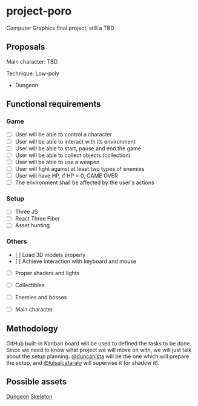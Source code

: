 # project-poro
Computer Graphics final project, still a TBD


## Proposals

Main character: TBD

Technique: Low-poly

- Dungeon 

## Functional requirements
### Game
- [ ] User will be able to control a character
- [ ] User will be able to interact with its environment 
- [ ] User will be able to start, pause and end the game
- [ ] User will be able to collect objects (collection)
- [ ] User will be able to use a weapon
- [ ] User will fight against at least two types of enemies
- [ ] User will have HP, if HP = 0, GAME OVER
- [ ] The environment shall be affected by the user's actions
### Setup
- [ ] Three JS
- [ ] React Three Fiber
- [ ] Asset hunting

### Others
- [ ] Load 3D models properly
- [ ] Achieve interaction with keyboard and mouse
- [ ] Proper shaders and lights
- [ ] Collectibles 
- [ ] Enemies and bosses
- [ ] Main character


## Methodology
GitHub built-in Kanban board will be used to defined the tasks to be done. 
Since we need to know what project we will move on with, we will just talk about the setup planning.
[@duncanista](github.com/duncanista) will be the one which will prepare the setup, and [@luisalcataralo](github.com/luisalcantaralo) will supervise it (or shadow it).


## Possible assets
[Dungeon](https://mlobo.itch.io/low-poly-dungeon-asset-pack)
[Skeleton](https://assetstore.unity.com/packages/3d/characters/creatures/low-pol-skeleton-188865)
